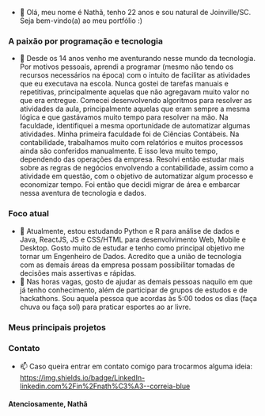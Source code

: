 - 👋 Olá, meu nome é Nathã, tenho 22 anos e sou natural de Joinville/SC. Seja bem-vindo(a) ao meu portfólio :)

### A paixão por programação e tecnologia
- 👀 Desde os 14 anos venho me aventurando nesse mundo da tecnologia. Por motivos pessoais, aprendi a programar (mesmo não tendo os recursos necessários na época) com o intuito de facilitar as atividades que eu executava na escola. Nunca gostei de tarefas manuais e repetitivas, principalmente aquelas que não agregavam muito valor no que era entregue.
Comecei desenvolvendo algoritmos para resolver as atividades da aula, principalmente aquelas que eram sempre a mesma lógica e que gastávamos muito tempo para resolver na mão. Na faculdade, identifiquei a mesma oportunidade de automatizar algumas atividades. Minha primeira faculdade foi de Ciências Contábeis. Na contabilidade, trabalhamos muito com relatórios e muitos processos ainda são conferidos manualmente. E isso leva muito tempo, dependendo das operações da empresa. Resolvi então estudar mais sobre as regras de negócios envolvendo a contabilidade, assim como a atividade em questão, com o objetivo de automatizar algum processo e economizar tempo. Foi então que decidi migrar de área e embarcar nessa aventura de tecnologia e dados.

### Foco atual
- 🌱 Atualmente, estou estudando Python e R para análise de dados e Java, ReactJS, JS e CSS/HTML para desenvolvimento Web, Mobile e Desktop. Gosto muito de estudar e tenho como principal objetivo me tornar um Engenheiro de Dados. Acredito que a união de tecnologia com as demais áreas da empresa possam possibilitar tomadas de decisões mais assertivas e rápidas. 
- 💞️ Nas horas vagas, gosto de ajudar as demais pessoas naquilo em que já tenho conhecimento, além de participar de grupos de estudos e de hackathons. Sou aquela pessoa que acordas às 5:00 todos os dias (faça chuva ou faça sol) para praticar esportes ao ar livre.

### Meus principais projetos


### Contato
- 📫 Caso queira entrar em contato comigo para trocarmos alguma ideia:
https://img.shields.io/badge/LinkedIn-linkedin.com%2Fin%2Fnath%C3%A3--correia-blue

#### Atenciosamente, Nathã



